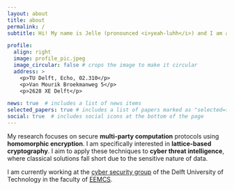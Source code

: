 ```yaml
---
layout: about
title: about
permalink: /
subtitle: Hi! My name is Jelle (pronounced <i>yeah-luhh</i>) and I am a PhD student at <a href='https://www.tudelft.nl/ewi/over-de-faculteit/afdelingen/intelligent-systems/cybersecurity/computational-privacy/people/jelle-vos'>Delft University of Technology</a>.

profile:
  align: right
  image: profile_pic.jpeg
  image_circular: false # crops the image to make it circular
  address: >
    <p>TU Delft, Echo, 02.310</p>
    <p>Van Mourik Broekmanweg 5</p>
    <p>2628 XE Delft</p>

news: true  # includes a list of news items
selected_papers: true # includes a list of papers marked as "selected={true}"
social: true  # includes social icons at the bottom of the page
---
```


My research focuses on secure **multi-party computation** protocols using **homomorphic encryption**. I am specifically interested in **lattice-based cryptography**. I aim to apply these techniques to **cyber threat intelligence**, where classical solutions fall short due to the sensitive nature of data.

I am currently working at the [cyber security group](https://www.tudelft.nl/cybersecurity/) of the Delft University of Technology in the faculty of [EEMCS](https://www.tudelft.nl/en/eemcs/).
